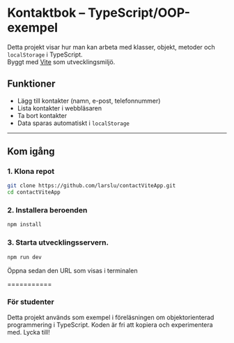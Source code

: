# Kontaktbok – TypeScript/OOP-exempel

Detta projekt visar hur man kan arbeta med klasser, objekt, metoder och `localStorage` i TypeScript.  
Byggt med [Vite](https://vitejs.dev) som utvecklingsmiljö.

## Funktioner

- Lägg till kontakter (namn, e-post, telefonnummer)
- Lista kontakter i webbläsaren
- Ta bort kontakter
- Data sparas automatiskt i `localStorage`

---

## Kom igång

### 1. Klona repot

```bash
git clone https://github.com/larslu/contactViteApp.git
cd contactViteApp
```

### 2. Installera beroenden
```bash
npm install
```

### 3. Starta utvecklingsservern.
```bash
npm run dev
```
Öppna sedan den URL som visas i terminalen

===========
### För studenter

Detta projekt används som exempel i föreläsningen om objektorienterad programmering i TypeScript.
Koden är fri att kopiera och experimentera med.
Lycka till!

